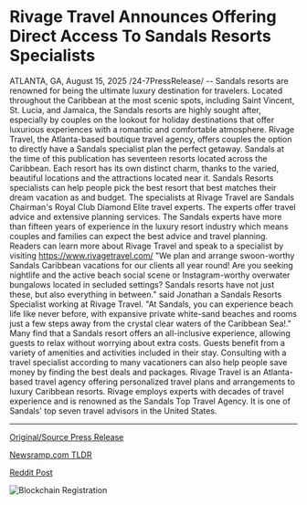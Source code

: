 # Rivage Travel Announces Offering Direct Access To Sandals Resorts Specialists

ATLANTA, GA, August 15, 2025 /24-7PressRelease/ -- Sandals resorts are renowned for being the ultimate luxury destination for travelers. Located throughout the Caribbean at the most scenic spots, including Saint Vincent, St. Lucia, and Jamaica, the Sandals resorts are highly sought after, especially by couples on the lookout for holiday destinations that offer luxurious experiences with a romantic and comfortable atmosphere. Rivage Travel, the Atlanta-based boutique travel agency, offers couples the option to directly have a Sandals specialist plan the perfect getaway.   Sandals at the time of this publication has seventeen resorts located across the Caribbean. Each resort has its own distinct charm, thanks to the varied, beautiful locations and the attractions located near it.   Sandals Resorts specialists can help people pick the best resort that best matches their dream vacation as and budget. The specialists at Rivage Travel are Sandals Chairman's Royal Club Diamond Elite travel experts. The experts offer travel advice and extensive planning services. The Sandals experts have more than fifteen years of experience in the luxury resort industry which means couples and families can expect the best advice and travel planning.   Readers can learn more about Rivage Travel and speak to a specialist by visiting https://www.rivagetravel.com/  "We plan and arrange swoon-worthy Sandals Caribbean vacations for our clients all year round! Are you seeking nightlife and the active beach social scene or Instagram-worthy overwater bungalows located in secluded settings? Sandals resorts have not just these, but also everything in between." said Jonathan a Sandals Resorts Specialist working at Rivage Travel. "At Sandals, you can experience beach life like never before, with expansive private white-sand beaches and rooms just a few steps away from the crystal clear waters of the Caribbean Sea!."  Many find that a Sandals resort offers an all-inclusive experience, allowing guests to relax without worrying about extra costs. Guests benefit from a variety of amenities and activities included in their stay. Consulting with a travel specialist according to many vacationers can also help people save money by finding the best deals and packages.  Rivage Travel is an Atlanta-based travel agency offering personalized travel plans and arrangements to luxury Caribbean resorts. Rivage employs experts with decades of travel experience and is renowned as the Sandals Top Travel Agency. It is one of Sandals' top seven travel advisors in the United States. 

---

[Original/Source Press Release](https://www.24-7pressrelease.com/press-release/525887/rivage-travel-announces-offering-direct-access-to-sandals-resorts-specialists)
                    

[Newsramp.com TLDR](https://newsramp.com/curated-news/luxury-caribbean-getaways-tailored-by-sandals-rivage-travel-experts/02d127e06b72bdeec419e2dbca5f216c) 

 



[Reddit Post](https://www.reddit.com/r/TravelAndLeisureNews/comments/1mqqsbo/luxury_caribbean_getaways_tailored_by_sandals/) 



![Blockchain Registration](https://cdn.newsramp.app/24-7PressRelease/qrcode/258/15/gleeivwA.webp)